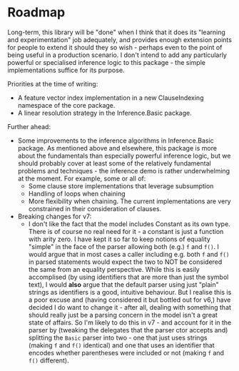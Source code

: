 ﻿# Roadmap

Long-term, this library will be "done" when I think that it does its "learning and experimentation" job adequately, and provides enough extension points for people to extend it should they so wish - perhaps even to the point of being useful in a production scenario.
I don't intend to add any particularly powerful or specialised inference logic to this package - the simple implementations suffice for its purpose.

Priorities at the time of writing:

* A feature vector index implementation in a new ClauseIndexing namespace of the core package.
* A linear resolution strategy in the Inference.Basic package.

Further ahead:

* Some improvements to the inference algorithms in Inference.Basic package.
  As mentioned above and elsewhere, this package is more about the fundamentals than especially powerful inference logic, but we should probably cover at least some of the relatively fundamental problems and techniques - the inference demo is rather underwhelming at the moment.
  For example, some or all of:
  * Some clause store implementations that leverage subsumption
  * Handling of loops when chaining
  * More flexibility when chaining. The current implementations are very constrained in their consideration of clauses.
* Breaking changes for v7:
  * I don't like the fact that the model includes Constant as its own type.
    There is of course no real need for it - a constant is just a function with arity zero.
    I have kept it so far to keep notions of equality "simple" in the face of the parser allowing both (e.g.) `f` and `f()`.
    I would argue that in most cases a caller including e.g. both `f` and `f()` in parsed statements would expect the two to NOT be considered the same from an equality perspective.
    While this is easily accomplised (by using identifiers that are more than just the symbol text), I would **also** argue that the default parser using just "plain" strings as identifiers is a good, intuitive behaviour.
    But I realise this is a poor excuse and (having considered it but bottled out for v6,) have decided I do want to change it - after all, dealing with something that should really just be a parsing concern in the model isn't a great state of affairs.
    So I'm likely to do this in v7 - and account for it in the parser by (tweaking the delegates that the parser ctor accepts and) splitting the `Basic` parser into two - one that just uses strings (making `f` and `f()` identical) and one that uses an identifier that encodes whether parentheses were included or not (making `f` and `f()` different).
